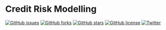 # Credit Risk Modelling
[![GitHub issues](https://img.shields.io/github/issues/notha99y/credit_risk_modelling)](https://github.com/notha99y/credit_risk_modelling/issues)
[![GitHub forks](https://img.shields.io/github/forks/notha99y/credit_risk_modelling)](https://github.com/notha99y/credit_risk_modelling/network)
[![GitHub stars](https://img.shields.io/github/stars/notha99y/credit_risk_modelling)](https://github.com/notha99y/credit_risk_modelling/stargazers)
[![GitHub license](https://img.shields.io/github/license/notha99y/credit_risk_modelling)](https://github.com/notha99y/credit_risk_modelling/blob/master/LICENSE)
[![Twitter](https://img.shields.io/twitter/url?style=social&url=https%3A%2F%2Fgithub.com%2Fnotha99y%2Fcredit_risk_modelling)](https://twitter.com/intent/tweet?text=Nice:&url=https%3A%2F%2Fgithub.com%2Fnotha99y%2Fcredit_risk_modelling)
